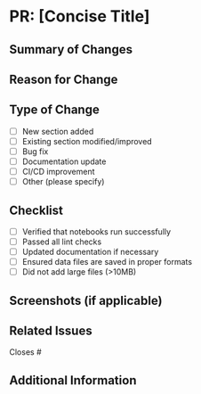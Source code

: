 # PR: [Concise Title]

## Summary of Changes

<!-- Briefly describe what changes were made -->

## Reason for Change

<!-- Explain why this change was necessary -->

## Type of Change

- [ ] New section added
- [ ] Existing section modified/improved
- [ ] Bug fix
- [ ] Documentation update
- [ ] CI/CD improvement
- [ ] Other (please specify)

## Checklist

- [ ] Verified that notebooks run successfully
- [ ] Passed all lint checks
- [ ] Updated documentation if necessary
- [ ] Ensured data files are saved in proper formats
- [ ] Did not add large files (>10MB)

## Screenshots (if applicable)

<!-- Include visuals to show the changes, if helpful -->

## Related Issues

<!-- Link related issues using #issue_number -->
Closes #

## Additional Information

<!-- Add any other context or notes for reviewers -->
